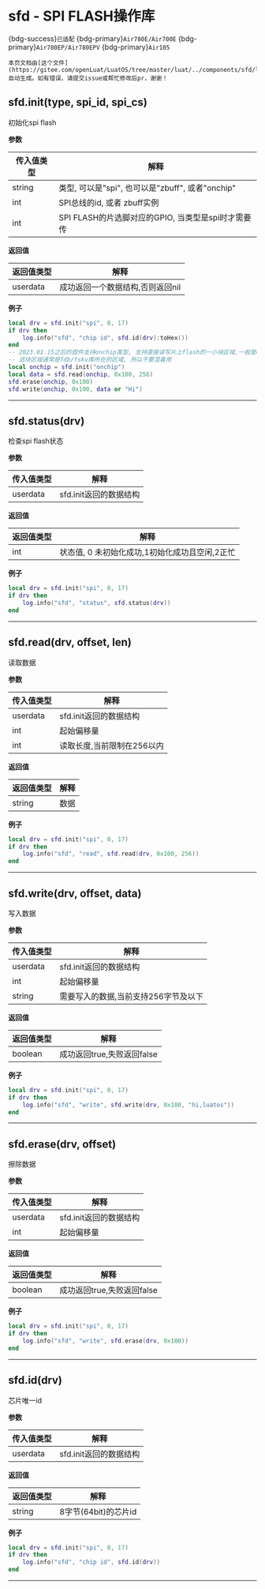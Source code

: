 # sfd - SPI FLASH操作库

{bdg-success}`已适配` {bdg-primary}`Air780E/Air700E` {bdg-primary}`Air780EP/Air780EPV` {bdg-primary}`Air105`

```{note}
本页文档由[这个文件](https://gitee.com/openLuat/LuatOS/tree/master/luat/../components/sfd/luat_lib_sfd.c)自动生成。如有错误，请提交issue或帮忙修改后pr，谢谢！
```


## sfd.init(type, spi_id, spi_cs)



初始化spi flash

**参数**

|传入值类型|解释|
|-|-|
|string|类型, 可以是"spi", 也可以是"zbuff", 或者"onchip"|
|int|SPI总线的id, 或者 zbuff实例|
|int|SPI FLASH的片选脚对应的GPIO, 当类型是spi时才需要传|

**返回值**

|返回值类型|解释|
|-|-|
|userdata|成功返回一个数据结构,否则返回nil|

**例子**

```lua
local drv = sfd.init("spi", 0, 17)
if drv then
    log.info("sfd", "chip id", sfd.id(drv):toHex())
end
-- 2023.01.15之后的固件支持onchip类型, 支持直接读写片上flash的一小块区域,一般是64k
-- 这块区域通常是fdb/fskv库所在的区域, 所以不要混着用
local onchip = sfd.init("onchip")
local data = sfd.read(onchip, 0x100, 256)
sfd.erase(onchip, 0x100)
sfd.write(onchip, 0x100, data or "Hi")


```

---

## sfd.status(drv)



检查spi flash状态

**参数**

|传入值类型|解释|
|-|-|
|userdata|sfd.init返回的数据结构|

**返回值**

|返回值类型|解释|
|-|-|
|int|状态值, 0 未初始化成功,1初始化成功且空闲,2正忙|

**例子**

```lua
local drv = sfd.init("spi", 0, 17)
if drv then
    log.info("sfd", "status", sfd.status(drv))
end

```

---

## sfd.read(drv, offset, len)



读取数据

**参数**

|传入值类型|解释|
|-|-|
|userdata|sfd.init返回的数据结构|
|int|起始偏移量|
|int|读取长度,当前限制在256以内|

**返回值**

|返回值类型|解释|
|-|-|
|string|数据|

**例子**

```lua
local drv = sfd.init("spi", 0, 17)
if drv then
    log.info("sfd", "read", sfd.read(drv, 0x100, 256))
end

```

---

## sfd.write(drv, offset, data)



写入数据

**参数**

|传入值类型|解释|
|-|-|
|userdata|sfd.init返回的数据结构|
|int|起始偏移量|
|string|需要写入的数据,当前支持256字节及以下|

**返回值**

|返回值类型|解释|
|-|-|
|boolean|成功返回true,失败返回false|

**例子**

```lua
local drv = sfd.init("spi", 0, 17)
if drv then
    log.info("sfd", "write", sfd.write(drv, 0x100, "hi,luatos"))
end

```

---

## sfd.erase(drv, offset)



擦除数据

**参数**

|传入值类型|解释|
|-|-|
|userdata|sfd.init返回的数据结构|
|int|起始偏移量|

**返回值**

|返回值类型|解释|
|-|-|
|boolean|成功返回true,失败返回false|

**例子**

```lua
local drv = sfd.init("spi", 0, 17)
if drv then
    log.info("sfd", "write", sfd.erase(drv, 0x100))
end

```

---

## sfd.id(drv)



芯片唯一id

**参数**

|传入值类型|解释|
|-|-|
|userdata|sfd.init返回的数据结构|

**返回值**

|返回值类型|解释|
|-|-|
|string|8字节(64bit)的芯片id|

**例子**

```lua
local drv = sfd.init("spi", 0, 17)
if drv then
    log.info("sfd", "chip id", sfd.id(drv))
end

```

---

